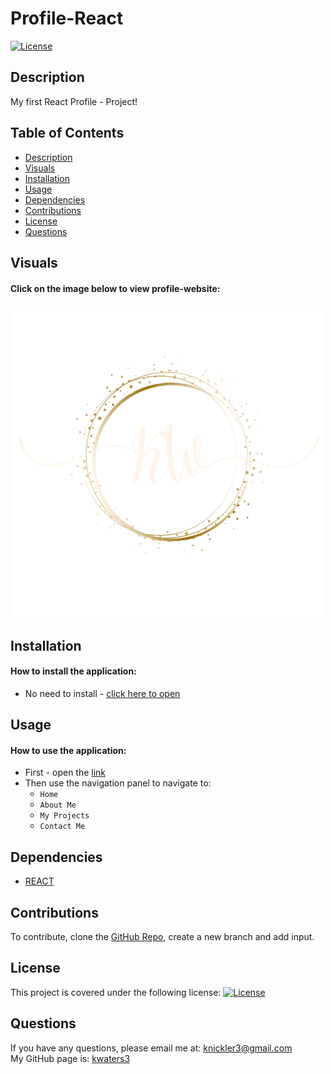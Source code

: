 # Profile-React

[![License](https://img.shields.io/badge/License-MIT-turquoise.svg)](https://opensource.org/licenses/MIT)

## Description

My first React Profile - Project!

## Table of Contents

- [Description](#description)
- [Visuals](#visuals)
- [Installation](#installation)
- [Usage](#usage)
- [Dependencies](#dependencies)
- [Contributions](#contributions)
- [License](#license)
- [Questions](#questions)

## Visuals

#### Click on the image below to view profile-website:

[![Screenshot](./src/assets/logo.png)](https://kwaters.netlify.app/)

## Installation

#### How to install the application:

- No need to install - [click here to open](https://kwaters.netlify.app/)

## Usage

#### How to use the application:

- First - open the [link](https://kwaters.netlify.app/)
- Then use the navigation panel to navigate to:
  - `Home`
  - `About Me`
  - `My Projects`
  - `Contact Me`


## Dependencies

- [REACT](https://react.dev/learn)


## Contributions

To contribute, clone the [GitHub Repo](https://github.com/kwaters3/Portfolio-Profile-React), create a new branch and add input.

## License

This project is covered under the following license: [![License](https://img.shields.io/badge/License-MIT-turquoise.svg)](https://opensource.org/licenses/MIT)

## Questions

If you have any questions, please email me at: knickler3@gmail.com <br/>
My GitHub page is: [kwaters3](https://github.com/kwaters3)
